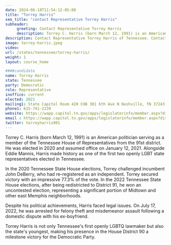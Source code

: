```yaml
---
date: 2024-06-18T11:54:12-05:00
title: "Torrey Harris"
seo_title: "contact Representative Torrey Harris"
subheader:
     greeting: Contact Representative Torrey Harris
     description: Torrey C. Harris (born March 12, 1991) is an American politician serving as a member of the Tennessee House of Representatives from the 91st district. He was elected in 2020 and assumed office on January 12, 2021.
description: Contact Representative Torrey Harris of Tennessee. Contact information for Torrey Harris includes email address, phone number, and mailing address.
image: torrey-harris.jpeg
video:
url: /states/tennessee/torrey-harris/
weight: 1
layout: course_home

####candidate
name: Torrey Harris
state: Tennessee
party: Democratic
role: Representative
inoffice: current
elected: 2021
mailing1: State Capitol Room 420 CHB 301 6th Ave N Nashville, TN 37243
phone1: 615-741-2239
website: https://wapp.capitol.tn.gov/apps/legislatorinfo/member.aspx?district=H91/
email : https://wapp.capitol.tn.gov/apps/legislatorinfo/member.aspx?district=H91/
twitter: torreyharris901
---
```

Torrey C. Harris (born March 12, 1991) is an American politician serving as a member of the Tennessee House of Representatives from the 91st district. He was elected in 2020 and assumed office on January 12, 2021. Alongside Eddie Mannis, Harris made history as one of the first two openly LGBT state representatives elected in Tennessee.

In the 2020 Tennessee State House elections, Torrey challenged incumbent John DeBerry, who had re-registered as an independent. Torrey secured victory with an impressive 77.3% of the vote. In the 2022 Tennessee State House elections, after being redistricted to District 91, he won an uncontested election, representing a significant portion of Midtown and other east Memphis neighborhoods.

Despite his political achievements, Harris faced legal issues. On July 17, 2022, he was arrested for felony theft and misdemeanor assault following a domestic dispute with his ex-boyfriend.

Torrey Harris is not only Tennessee's first openly LGBTQ lawmaker but also the state's youngest, making his presence in the House District 90 a milestone victory for the Democratic Party.
